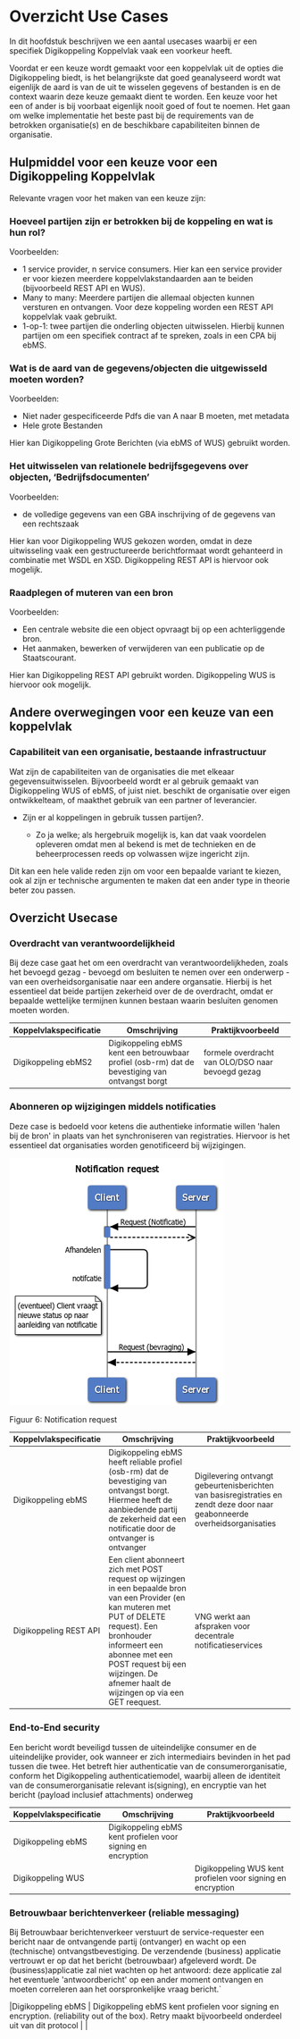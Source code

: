 # Overzicht Use Cases

In dit hoofdstuk beschrijven  we een aantal usecases waarbij er een specifiek Digikoppeling Koppelvlak vaak een voorkeur heeft.

Voordat er een keuze wordt gemaakt voor een koppelvlak uit de opties die Digikoppeling biedt, is het belangrijkste dat goed geanalyseerd wordt wat eigenlijk de aard is van de uit te wisselen gegevens of bestanden is en de context waarin deze keuze gemaakt dient te worden. Een keuze voor het een of ander is bij voorbaat eigenlijk nooit goed of fout te noemen. Het gaan om welke implementatie het beste past bij de requirements van de betrokken organisatie(s) en de beschikbare capabiliteiten binnen de organisatie. 


## Hulpmiddel voor een keuze voor een Digikoppeling Koppelvlak

Relevante vragen voor het maken van een keuze zijn:


### Hoeveel partijen zijn er betrokken bij de koppeling en wat is hun rol?

Voorbeelden:

- 1 service provider, n service consumers. Hier kan een service provider er voor kiezen meerdere koppelvlakstandaarden aan te beiden (bijvoorbeeld REST API en WUS). 
- Many to many: Meerdere partijen die allemaal objecten kunnen versturen en ontvangen. Voor deze koppeling worden een REST API koppelvlak vaak gebruikt.  
- 1-op-1: twee partijen die onderling objecten uitwisselen. Hierbij kunnen partijen om een specifiek contract af te spreken, zoals in een CPA bij ebMS.  

### Wat is de aard van de gegevens/objecten die uitgewisseld moeten worden?

Voorbeelden:

- Niet nader gespecificeerde Pdfs die van A naar B moeten, met metadata 
- Hele grote Bestanden 

Hier kan Digikoppeling Grote Berichten (via ebMS of WUS) gebruikt worden. 

### Het uitwisselen van relationele bedrijfsgegevens over objecten, ‘Bedrijfsdocumenten’ 

Voorbeelden:

- de volledige gegevens van een GBA inschrijving of de gegevens van een rechtszaak 

Hier kan voor Digikoppeling WUS gekozen worden, omdat in deze uitwisseling vaak een gestructureerde berichtformaat wordt gehanteerd in combinatie met WSDL en XSD. Digikoppeling REST API is hiervoor ook mogelijk.

### Raadplegen of muteren van een bron

Voorbeelden:

- Een centrale website die een object opvraagt bij op een achterliggende bron. 
- Het aanmaken, bewerken of verwijderen van een publicatie op de Staatscourant.

Hier kan Digikoppeling REST API gebruikt worden. Digikoppeling WUS is hiervoor ook mogelijk.

## Andere overwegingen voor een keuze van een koppelvlak  
### Capabiliteit van een organisatie, bestaande infrastructuur

Wat zijn de capabiliteiten van de organisaties die met elkeaar gegevensuitwisselen. Bijvoorbeeld wordt er al gebruik gemaakt van Digikoppeling WUS of ebMS, of juist niet. beschikt de organisatie over eigen ontwikkelteam, of maakthet gebruik van een partner of leverancier.

- Zijn er al koppelingen in gebruik tussen partijen?.

  - Zo ja welke; als hergebruik mogelijk is, kan dat vaak voordelen opleveren omdat men al bekend is met de technieken en de beheerprocessen reeds op volwassen wijze ingericht zijn.

Dit kan een hele valide reden zijn om voor een bepaalde variant te kiezen, ook al zijn er technische argumenten te maken dat een ander type in theorie beter zou passen.

## Overzicht Usecase

### Overdracht van verantwoordelijkheid

Bij deze case gaat het om een overdracht van verantwoordelijkheden, zoals het bevoegd gezag -  bevoegd om besluiten te nemen over een onderwerp - van een overheidsorganisatie naar een andere organsatie. Hierbij is het essentieel dat beide partijen zekerheid over de de overdracht, omdat er bepaalde wettelijke termijnen kunnen bestaan waarin besluiten genomen moeten worden.  

<span class="simple">

|Koppelvlakspecificatie|Omschrijving|Praktijkvoorbeeld|
|---|---|---|
|Digikoppeling ebMS2| Digikoppeling ebMS kent een betrouwbaar profiel (osb-rm) dat de bevestiging van ontvangst borgt | formele overdracht van OLO/DSO naar bevoegd gezag |

</span>

### Abonneren op wijzigingen middels notificaties

Deze case is bedoeld voor ketens die authentieke informatie willen 'halen bij de bron' in plaats van het synchroniseren van registraties. Hiervoor is het essentieel dat organisaties worden genotificeerd bij wijzigingen.

![Notificatie request](media/Notification_request.png "Notificatie request")

Figuur 6: Notification request

<span class="simple">

|Koppelvlakspecificatie|Omschrijving|Praktijkvoorbeeld|
|---|---|---|
|Digikoppeling ebMS|Digikoppeling ebMS heeft reliable profiel (osb-rm) dat de bevestiging van ontvangst borgt. Hiermee heeft de aanbiedende partij de zekerheid dat een notificatie door de ontvanger is ontvanger| Digilevering ontvangt gebeurtenisberichten van basisregistraties en zendt deze door naar geabonneerde overheidsorganisaties |
|Digikoppeling REST API| Een client abonneert zich met POST request op wijzingen in een bepaalde bron van een Provider (en kan muteren met PUT of DELETE request). Een bronhouder informeert een abonnee met een POST request bij een wijzingen. De afnemer haalt de wijzingen op via een GET reequest.| VNG werkt aan afspraken voor decentrale notificatieservices |

</span>

### End-to-End security

Een bericht wordt beveiligd tussen de uiteindelijke consumer en de uiteindelijke provider, ook wanneer er zich intermediairs bevinden in het pad tussen die twee. Het betreft hier authenticatie van de consumerorganisatie, conform het Digikoppeling authenticatiemodel, waarbij alleen de identiteit van de consumerorganisatie relevant is(signing), en encryptie van het bericht (payload inclusief attachments) onderweg

<span class="simple">

|Koppelvlakspecificatie|Omschrijving|Praktijkvoorbeeld|
|---|---|---|
|Digikoppeling ebMS | Digikoppeling ebMS kent profielen voor signing en encryption | |
|Digikoppeling WUS| | Digikoppeling WUS kent profielen voor signing en encryption ||

</span>

### Betrouwbaar berichtenverkeer (reliable messaging)

Bij Betrouwbaar berichtenverkeer verstuurt de service-requester een bericht naar de ontvangende partij (ontvanger) en wacht op een (technische) ontvangstbevestiging. De verzendende (business) applicatie vertrouwt er op dat het bericht (betrouwbaar) afgeleverd wordt. De (business)applicatie zal niet wachten op het antwoord: deze applicatie zal het eventuele 'antwoordbericht' op een ander moment ontvangen en moeten correleren aan het oorspronkelijke vraag bericht.`

<span class="simple">

|Digikoppeling ebMS | Digikoppeling ebMS kent profielen voor signing en encryption. (reliability out of the box). Retry maakt bijvoorbeeld onderdeel uit van dit protocol | |

</span>